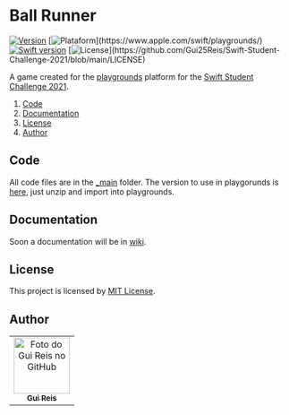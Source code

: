 # Ball Runner
[![Version](https://img.shields.io/badge/version-1.0.0-orange)](https://github.com/Gui25Reis/Swift-Student-Challenge-2021/releases/tag/1.0)
[![Plataform](https://img.shields.io/badge/plataforma-MacOS%20|%20iPad-lightgrey?)](https://www.apple.com/swift/playgrounds/)
[![Swift version](https://img.shields.io/badge/swift-v5.3-blue?logo=swift)](https://www.python.org/downloads/release/python-385/)
[![License](https://img.shields.io/badge/license-MIT-brightgreen?)](https://github.com/Gui25Reis/Swift-Student-Challenge-2021/blob/main/LICENSE)

A game created for the [playgrounds](https://www.apple.com/swift/playgrounds/) platform for the [Swift Student Challenge 2021](https://developer.apple.com/wwdc21/swift-student-challenge/).

1. [Code](#code)
2. [Documentation](#documentation)
3. [License](#license)
4. [Author](#author)

## Code
All code files are in the [_main](https://github.com/Gui25Reis/DIferenca-de-datas-em-dias/tree/master/_main) folder. The version to use in playgorunds is [here](https://github.com/Gui25Reis/Swift-Student-Challenge-2021/blob/main/Files/Ball%20Runner.zip?raw=true), just unzip and import into playgrounds. 

## Documentation
Soon a documentation will be in [wiki](https://github.com/Gui25Reis/Swift-Student-Challenge-2021/wiki).

## License
This project is licensed by [MIT License](https://github.com/Gui25Reis/Swift-Student-Challenge-2021/blob/master/LICENSE).

## Author
<table>
  <tr>
    <td align="center">
      <a href="https://github.com/Gui25Reis">
        <img src="https://avatars1.githubusercontent.com/u/48360732" width="100px;" alt="Foto do Gui Reis no GitHub"/><br>
        <sub>
          <b>Gui Reis</b>
        </sub>
      </a>
    </td>
</table>
